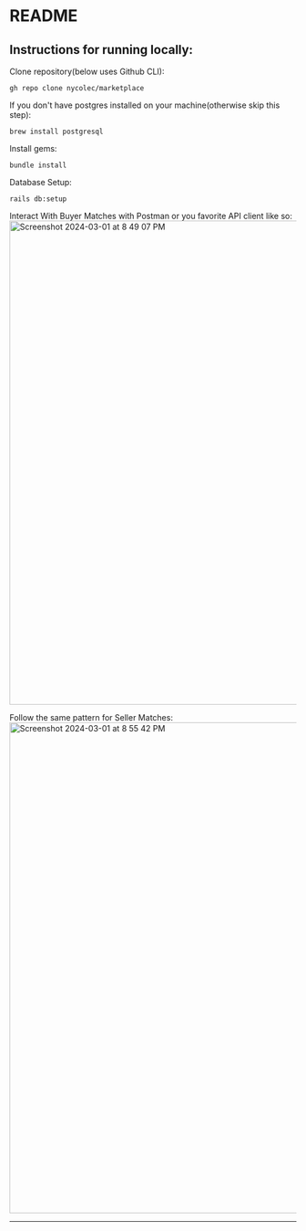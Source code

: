 # README

## Instructions for running locally:


Clone repository(below uses Github CLI):

    gh repo clone nycolec/marketplace

If you don't have postgres installed on your machine(otherwise skip this step):

    brew install postgresql

Install gems:

    bundle install

 Database Setup:

    rails db:setup

Interact With Buyer Matches with Postman or you favorite API client like so:
<img width="848" alt="Screenshot 2024-03-01 at 8 49 07 PM" src="https://github.com/nycolec/marketplace/assets/33848032/ff441ddb-46cb-4602-bfb1-824690f26b4e">

Follow the same pattern for Seller Matches:
<img width="860" alt="Screenshot 2024-03-01 at 8 55 42 PM" src="https://github.com/nycolec/marketplace/assets/33848032/9ababb6c-defc-4b84-99cb-279ff2795221">

***
